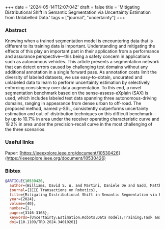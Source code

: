 +++
date = '2024-05-14T12:07:04Z'
draft = false
title = 'Mitigating Distributional Shift in Semantic Segmentation via Uncertainty Estimation from Unlabelled Data.'
tags = ["journal", "uncertainty"]
+++

### Abstract
Knowing when a trained segmentation model is encountering data that is different to its training data is important.
Understanding and mitigating the effects of this play an important part in their application from a performance and assurance perspective—this being a safety concern in applications such as autonomous vehicles.
This article presents a segmentation network that can detect errors caused by challenging test domains without any additional annotation in a single forward pass.
As annotation costs limit the diversity of labeled datasets, we use easy-to-obtain, uncurated and unlabeled data to learn to perform uncertainty estimation by selectively enforcing consistency over data augmentation.
To this end, a novel segmentation benchmark based on the sense-assess-eXplain (SAX) is used, which includes labeled test data spanning three autonomous-driving domains, ranging in appearance from dense urban to off-road.
The proposed method, named γ-SSL, consistently outperforms uncertainty estimation and out-of-distribution techniques on this difficult benchmark—by up to 10.7% in area under the receiver operating characteristic curve and 19.2% in area under the precision-recall curve in the most challenging of the three scenarios.

### Useful links
Paper: [https://ieeexplore.ieee.org/document/10530426](https://ieeexplore.ieee.org/document/10530426)

### Bibtex 

``` bibtex
@ARTICLE{10530426,
  author={Williams, David S. W. and Martini, Daniele De and Gadd, Matthew and Newman, Paul},
  journal={IEEE Transactions on Robotics}, 
  title={Mitigating Distributional Shift in Semantic Segmentation via Uncertainty Estimation From Unlabeled Data}, 
  year={2024},
  volume={40},
  number={},
  pages={3146-3165},
  keywords={Uncertainty;Estimation;Robots;Data models;Training;Task analysis;Training data;Autonomous vehicle (AV) navigation;deep learning in robotics and automation;introspection;out-of-distribution (OoD) detection;performance assessment;semantic scene understanding;uncertainty estimation},
  doi={10.1109/TRO.2024.3401020}}
```
